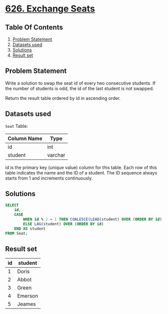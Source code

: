 # [626. Exchange Seats](https://leetcode.com/problems/exchange-seats/description/)

## Table Of Contents
1. [Problem Statement]()
2. [Datasets used]()
3. [Solutions]()
4. [Result set]()

## Problem Statement

Write a solution to swap the seat id of every two consecutive students. If the number of students is odd, the id of the last student is not swapped.

Return the result table ordered by id in ascending order.

## Datasets used

```Seat``` Table:

| Column Name | Type    |
| ----------- | ------- |
| id          | int     |
| student     | varchar |

id is the primary key (unique value) column for this table.
Each row of this table indicates the name and the ID of a student.
The ID sequence always starts from 1 and increments continuously.

## Solutions

```sql
SELECT
    id,
    CASE
        WHEN id % 2 = 1 THEN COALESCE(LEAD(student) OVER (ORDER BY id), student)
        ELSE LAG(student) OVER (ORDER BY id)
    END AS student
FROM Seat;
```

## Result set

| id | student |
| -- | ------- |
| 1  | Doris   |
| 2  | Abbot   |
| 3  | Green   |
| 4  | Emerson |
| 5  | Jeames  |